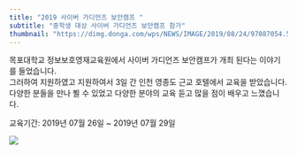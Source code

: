 ```yaml
---
title: "2019 사이버 가디언즈 보안캠프 "
subtitle: "중학생 대상 사이버 가디언즈 보안캠프 참가"
thumbnail: "https://dimg.donga.com/wps/NEWS/IMAGE/2019/08/24/97087054.5.jpg"
---
```

목포대학교 정보보호영재교육원에서 사이버 가디언즈 보안캠프가 개최 된다는 이야기를 들었습니다.  
그러하여 지원하였고 지원하여서 3일 간 인천 영종도 근교 호텔에서 교육을 받았습니다.  
다양한 분들을 만나 뵐 수 있었고 다양한 분야의 교육 듣고 많을 점이 배우고 느꼈습니다.

교육기간: 2019년 07월 26일 ~ 2019년 07월 29일

![](https://dimg.donga.com/wps/NEWS/IMAGE/2019/08/24/97087054.5.jpg)